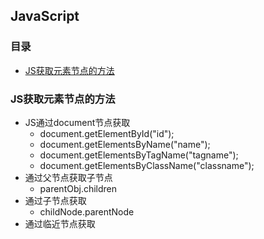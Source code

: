 ## JavaScript 

### 目录
- [JS获取元素节点的方法](#JS获取元素节点的方法)


### JS获取元素节点的方法

- JS通过document节点获取
    - document.getElementById("id");
    - document.getElementsByName("name");
    - document.getElementsByTagName("tagname");
    - document.getElementsByClassName("classname");
- 通过父节点获取子节点
    - parentObj.children
- 通过子节点获取
    - childNode.parentNode
- 通过临近节点获取